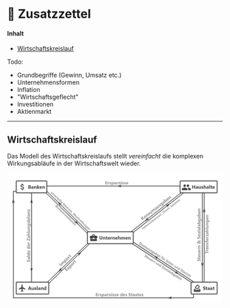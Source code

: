 # 🗿 Zusatzzettel



#### Inhalt

- [Wirtschaftskreislauf](#kreislauf)



Todo:

- Grundbegriffe (Gewinn, Umsatz etc.)
- Unternehmensformen
- Inflation
- "Wirtschaftsgeflecht"
- Investitionen
- Aktienmarkt



------

## Wirtschaftskreislauf <a name="kreislauf"></a>

Das Modell des Wirtschaftskreislaufs stellt *vereinfacht* die komplexen Wirkungsabläufe in der Wirtschaftswelt wieder.

!["ErwWirtschaftskreislauf.png"](assets/ErwWirtschaftskreislauf.png)

